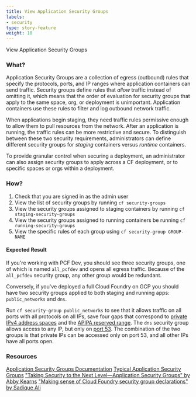 ```yaml
---
title: View Application Security Groups
labels:
- security
type: story-feature
weight: 10
---
```


View Application Security Groups
### What?
Application Security Groups are a collection of egress (outbound) rules that specify the protocols, ports, and IP ranges where application containers can send traffic. Security groups define rules that *allow* traffic instead of omitting it, which means that the order of evaluation for security groups that apply to the same space, org, or deployment is unimportant. Application containers use these rules to filter and log outbound network traffic.

When applications begin staging, they need traffic rules permissive enough to allow them to pull resources from the network. After an application is running, the traffic rules can be more restrictive and secure. To distinguish between these two security requirements, administrators can define different security groups for *staging* containers versus *runtime* containers.

To provide granular control when securing a deployment, an administrator can also assign security groups to apply across a CF deployment, or to specific spaces or orgs within a deployment.

### How?
1. Check that you are signed in as the admin user
1. View the list of security groups by running `cf security-groups`
1. View the security groups assigned to staging containers by running `cf staging-security-groups`
1. View the security groups assigned to running containers be running `cf running-security-groups`
1. View the specific rules of each group using `cf security-group GROUP-NAME`

#### Expected Result
If you're working with PCF Dev, you should see three security groups, one of which is named `all_pcfdev` and opens all egress traffic. Because of the `all_pcfdev` security group, any other group would be redundant.

Conversely, if you've deployed a full Cloud Foundry on GCP you should have two security groups applied to both staging and running apps: `public_networks` and `dns`.

Run `cf security-group public_networks` to see that it allows traffic on all ports with all protocols on all IPs, save four gaps that correspond to [private IPv4 address spaces](https://en.wikipedia.org/wiki/Private_network#Private_IPv4_address_spaces) and the [APIPA reserved range](https://www.pctechbytes.com/networking/fix-169-254-address-problem/). The `dns` security group allows access to any IP, but only on [port 53](https://en.wikipedia.org/wiki/Domain_Name_System#Protocol_transport). The combination of the two groups is that private IPs can be accessed only on port 53, and all other IPs have all ports open.

### Resources
[Application Security Groups Documentation](https://docs.cloudfoundry.org/adminguide/app-sec-groups.html)
[Typical Application Security Groups](https://docs.cloudfoundry.org/adminguide/app-sec-groups.html#typical-groups)
["Taking Security to the Next Level—Application Security Groups" by Abby Kearns](https://blog.pivotal.io/pivotal-cloud-foundry/products/taking-security-to-the-next-level-application-security-groups)
["Making sense of Cloud Foundry security group declarations" by Sadique Ali](https://sdqali.in/blog/2015/05/21/making-sense-of-cloud-foundry-security-group-declarations/)